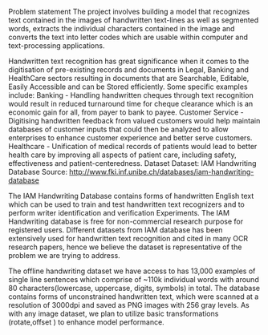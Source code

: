 Problem statement
The project involves building a model that recognizes text contained in the images of handwritten text-lines as well as segmented words, extracts the individual characters contained in the image and converts the text into letter codes which are usable within computer and text-processing applications.

Handwritten text recognition has great significance when it comes to the digitisation of pre-existing records and documents in Legal, Banking and HealthCare sectors resulting in documents that are Searchable, Editable, Easily Accessible and can be Stored efficiently. Some specific examples include:
Banking - Handling handwritten cheques through text recognition would result in reduced turnaround time for cheque clearance which is an economic gain for all, from payer to bank to payee.
Customer Service - Digitising handwritten feedback from valued customers would help maintain databases of customer inputs that could then be analyzed to
allow enterprises to enhance customer experience and better serve customers.
Healthcare - Unification of medical records of patients would lead to better health care by improving all aspects of patient care, including safety, effectiveness and patient-centeredness. 
Dataset
Dataset: IAM Handwriting Database
Source: http://www.fki.inf.unibe.ch/databases/iam-handwriting-database

The IAM Handwriting Database contains forms of handwritten English text which can be used to train and test handwritten text recognizers and to perform writer identification and verification Experiments. The IAM Handwriting database is free for non-commercial research purpose for registered users. Different datasets from IAM database has been extensively used for handwritten text recognition and cited in many OCR research papers, hence we believe the dataset is representative of the problem we are trying to address.

The offline handwriting dataset we have access to has 13,000 examples of single line sentences which comprise of ~110k individual words with around 80 characters(lowercase, uppercase, digits, symbols) in total. The database contains forms of unconstrained handwritten text, which were scanned at a resolution of 3000dpi and saved as PNG images with 256 gray levels.  As with any image dataset, we plan to utilize basic transformations (rotate,offset ) to enhance model performance. 

